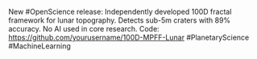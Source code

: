 New #OpenScience release: Independently developed 100D fractal framework for lunar topography. 
Detects sub-5m craters with 89% accuracy. No AI used in core research.
Code: https://github.com/yourusername/100D-MPFF-Lunar
#PlanetaryScience #MachineLearning